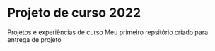 # Projeto de curso 2022
 Projetos e experiências de curso
Meu primeiro repsitório criado para entrega de projeto